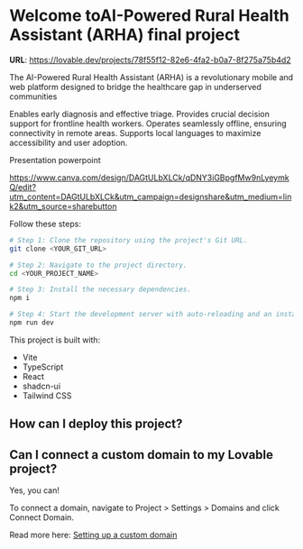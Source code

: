 # Welcome toAI-Powered Rural Health Assistant (ARHA) final project


**URL**: https://lovable.dev/projects/78f55f12-82e6-4fa2-b0a7-8f275a75b4d2

The AI-Powered Rural Health Assistant (ARHA) is a revolutionary mobile and web platform designed to bridge the healthcare gap in underserved communities

Enables early diagnosis and effective triage.
Provides crucial decision support for frontline health workers.
Operates seamlessly offline, ensuring connectivity in remote areas.
Supports local languages to maximize accessibility and user adoption.

Presentation powerpoint

https://www.canva.com/design/DAGtULbXLCk/qDNY3iGBpgfMw9nLyeymkQ/edit?utm_content=DAGtULbXLCk&utm_campaign=designshare&utm_medium=link2&utm_source=sharebutton


Follow these steps:

```sh
# Step 1: Clone the repository using the project's Git URL.
git clone <YOUR_GIT_URL>

# Step 2: Navigate to the project directory.
cd <YOUR_PROJECT_NAME>

# Step 3: Install the necessary dependencies.
npm i

# Step 4: Start the development server with auto-reloading and an instant preview.
npm run dev
```



This project is built with:

- Vite
- TypeScript
- React
- shadcn-ui
- Tailwind CSS

## How can I deploy this project?


## Can I connect a custom domain to my Lovable project?

Yes, you can!

To connect a domain, navigate to Project > Settings > Domains and click Connect Domain.

Read more here: [Setting up a custom domain](https://docs.lovable.dev/tips-tricks/custom-domain#step-by-step-guide)
